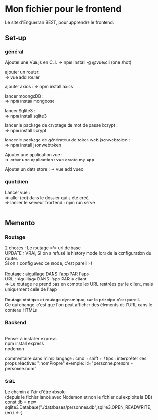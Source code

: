 # Mon fichier pour le frontend
Le site d'Enguerran BEST, pour apprendre le frontend. 

## Set-up 

### général
 Ajouter une Vue.js en CLI.
 => npm install -g @vue/cli
(one shot)

ajouter un router:  
   =>  vue add router

ajouter axios : 
   => npm install axios

lancer moongoDB :  
   => npm install mongoose

lancer Sqlite3 :  
   => npm install sqlite3

lancer le package de cryptage de mot de passe bcrypt :  
   => npm install bcrypt

lancer le package de générateur de token web jsonwebtoken :  
   => npm install jsonwebtoken

Ajouter une application vue :  
   => créer une application : vue create my-app

Ajouter un data store : 
   => vue add vuex
### quotidien

Lancer vue : 
<br/>
   => aller (cd) dans le dossier qui a été créé.
<br/>
   => lancer le serveur frontend : npm run serve
<br/>
<br/>


## Memento

### Routage

2 choses : Le routage =/= url de base
<br/>
UPDATE : VRAI, SI on a refusé le history mode lors de la configuration du router. 
<br/>
Si on a config avec ce mode, c'est pareil :-)
<br/>
<br/>
Routage : aiguillage DANS l'app PAR l'app
<br/>
URL : aiguillage DANS l'app PAR le client
<br/>
=> Le routage ne prend pas en compte les URL rentrées par le client, mais uniquement celle de l'app
<br/>
<br/>
Routage statique et routage dynamique, sur le principe c'est pareil. 
<br/>
Ce qui change, c'est que l'on peut afficher des éléments de l'URL dans le contenu HTMLs

### Backend

<br/> Penser à installer express 
<br/> npm install express
<br/> nodemon <nomDuServeur>

commentaire dans n'imp langage : cmd + shift + /
tips : interpréter des props réactives ":nomPropre"
exemple: id="personne.prenom + personne.nom"

### SQL
Le chemin à l'air d'être absolu  
(depuis le fichier lancé avec Nodemon et non le fichier qui exploite la DB)
const db = new sqlite3.Database("./databases/personnes.db",sqlite3.OPEN_READWRITE, (err) => {
